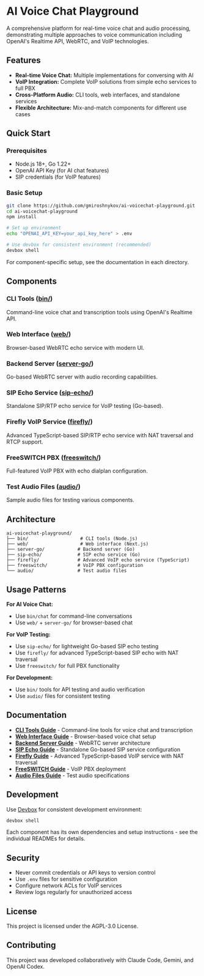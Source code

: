# AI Voice Chat Playground

A comprehensive platform for real-time voice chat and audio processing, demonstrating multiple approaches to voice communication including OpenAI's Realtime API, WebRTC, and VoIP technologies.

## Features

- **Real-time Voice Chat:** Multiple implementations for conversing with AI
- **VoIP Integration:** Complete VoIP solutions from simple echo services to full PBX
- **Cross-Platform Audio:** CLI tools, web interfaces, and standalone services
- **Flexible Architecture:** Mix-and-match components for different use cases

## Quick Start

### Prerequisites

- Node.js 18+, Go 1.22+
- OpenAI API Key (for AI chat features)
- SIP credentials (for VoIP features)

### Basic Setup

```bash
git clone https://github.com/gmiroshnykov/ai-voicechat-playground.git
cd ai-voicechat-playground
npm install

# Set up environment
echo "OPENAI_API_KEY=your_api_key_here" > .env

# Use devbox for consistent environment (recommended)
devbox shell
```

For component-specific setup, see the documentation in each directory.

## Components

### CLI Tools ([bin/](bin/))
Command-line voice chat and transcription tools using OpenAI's Realtime API.

### Web Interface ([web/](web/))
Browser-based WebRTC echo service with modern UI.

### Backend Server ([server-go/](server-go/))
Go-based WebRTC server with audio recording capabilities.

### SIP Echo Service ([sip-echo/](sip-echo/))
Standalone SIP/RTP echo service for VoIP testing (Go-based).

### Firefly VoIP Service ([firefly/](firefly/))
Advanced TypeScript-based SIP/RTP echo service with NAT traversal and RTCP support.

### FreeSWITCH PBX ([freeswitch/](freeswitch/))
Full-featured VoIP PBX with echo dialplan configuration.

### Test Audio Files ([audio/](audio/))
Sample audio files for testing various components.

## Architecture

```
ai-voicechat-playground/
├── bin/                   # CLI tools (Node.js)
├── web/                   # Web interface (Next.js)
├── server-go/            # Backend server (Go)
├── sip-echo/             # SIP echo service (Go)
├── firefly/              # Advanced VoIP echo service (TypeScript)
├── freeswitch/           # VoIP PBX configuration
└── audio/                # Test audio files
```

## Usage Patterns

**For AI Voice Chat:**
- Use `bin/chat` for command-line conversations
- Use `web/` + `server-go/` for browser-based chat

**For VoIP Testing:**
- Use `sip-echo/` for lightweight Go-based SIP echo testing
- Use `firefly/` for advanced TypeScript-based SIP echo with NAT traversal
- Use `freeswitch/` for full PBX functionality

**For Development:**
- Use `bin/` tools for API testing and audio verification
- Use `audio/` files for consistent testing

## Documentation

- **[CLI Tools Guide](bin/README.md)** - Command-line tools for voice chat and transcription
- **[Web Interface Guide](web/README.md)** - Browser-based voice chat setup
- **[Backend Server Guide](server-go/README.md)** - WebRTC server architecture
- **[SIP Echo Guide](sip-echo/README.md)** - Standalone Go-based SIP service configuration
- **[Firefly Guide](firefly/README.md)** - Advanced TypeScript-based VoIP service with NAT traversal
- **[FreeSWITCH Guide](freeswitch/README.md)** - VoIP PBX deployment
- **[Audio Files Guide](audio/README.md)** - Test audio specifications

## Development

Use [Devbox](https://www.jetify.com/devbox) for consistent development environment:

```bash
devbox shell
```

Each component has its own dependencies and setup instructions - see the individual READMEs for details.

## Security

- Never commit credentials or API keys to version control
- Use `.env` files for sensitive configuration
- Configure network ACLs for VoIP services
- Review logs regularly for unauthorized access

## License

This project is licensed under the AGPL-3.0 License.

## Contributing

This project was developed collaboratively with Claude Code, Gemini, and OpenAI Codex.
